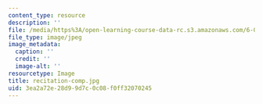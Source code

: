 ```yaml
---
content_type: resource
description: ''
file: /media/https%3A/open-learning-course-data-rc.s3.amazonaws.com/6-011-signals-systems-and-inference-spring-2018/3ea2a72e28d99d7c0c08f0ff32070245_recitation-comp.jpg
file_type: image/jpeg
image_metadata:
  caption: ''
  credit: ''
  image-alt: ''
resourcetype: Image
title: recitation-comp.jpg
uid: 3ea2a72e-28d9-9d7c-0c08-f0ff32070245
---
```

